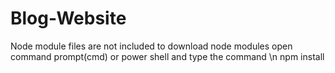 # Blog-Website

Node module files are not included to download node modules open command prompt(cmd) or power shell and type the command 
\n npm install

